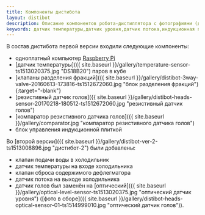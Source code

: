 ```yaml
---
title: Компоненты дистибота
layout: distibot
description: Описание компонентов робота-дистиллятора с фотографиями (датчики, клапаны и прочее)
keywords: датчик температуры,датчик уровня,датчик потока,индукционная плитка,Raspberry Pi
---
```

В состав дистибота первой версии входили следующие компоненты:
* одноплатный компьютер [Raspberry Pi](https://ru.wikipedia.org/wiki/Raspberry_Pi "Raspberry Pi")
* [датчик температуры]({{ site.baseurl }}/gallery/temperature-sensor-ts1513020375.jpg "DS18B20") паров в кубе
* [клапаны разделения фракций]({{ site.baseurl }}/gallery/distibot-3way-valve-20160613-173816-ts1512672060.jpg "блок разделения фракций"){:target="-blank"}
* [резистивный датчик голов]({{ site.baseurl }}/gallery/distibot-heads-sensor-20170218-180512-ts1512672060.jpg "резистивный датчик голов")
* [компаратор резистивного датчика голов]({{ site.baseurl }}/gallery/comparator.jpg "компаратор резистивного датчика голов")
* блок управления индукционной плиткой

Во [второй версии]({{ site.baseurl }}/gallery/distibot-ver-2-ts1513008896.jpg "дистибот-2") были добавлены:

* клапан подачи воды в холодильник
* датчик температуры на входе холодильника
* клапан сброса содержимого дефлегматора
* датчик потока на выходе холодильника
* датчик голов был заменён на [оптический]({{ site.baseurl }}/gallery/optical-level-sensor-ts1513020375.jpg "оптический датчик уровня") ([фото в сборе]({{ site.baseurl }}/gallery/distibot-heads-optical-sensor-01-ts1514999010.jpg "оптический датчик голов")).
